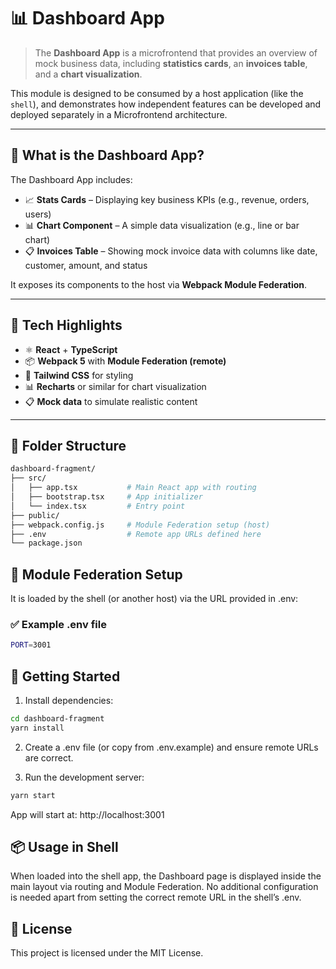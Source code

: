 # 📊 Dashboard App

> The **Dashboard App** is a microfrontend that provides an overview of mock business data, including **statistics cards**, an **invoices table**, and a **chart visualization**.

This module is designed to be consumed by a host application (like the `shell`), and demonstrates how independent features can be developed and deployed separately in a Microfrontend architecture.

---

## 🧩 What is the Dashboard App?

The Dashboard App includes:

- 📈 **Stats Cards** – Displaying key business KPIs (e.g., revenue, orders, users)
- 📊 **Chart Component** – A simple data visualization (e.g., line or bar chart)
- 📋 **Invoices Table** – Showing mock invoice data with columns like date, customer, amount, and status

It exposes its components to the host via **Webpack Module Federation**.

---

## 🚧 Tech Highlights

- ⚛️ **React** + **TypeScript**
- 📦 **Webpack 5** with **Module Federation (remote)**
- 💨 **Tailwind CSS** for styling
- 📊 **Recharts** or similar for chart visualization
- 📋 **Mock data** to simulate realistic content

---

## 📁 Folder Structure

```bash
dashboard-fragment/
├── src/
│   ├── app.tsx           # Main React app with routing
│   ├── bootstrap.tsx     # App initializer
│   └── index.tsx         # Entry point
├── public/
├── webpack.config.js     # Module Federation setup (host)
├── .env                  # Remote app URLs defined here
└── package.json
```

## 🔗 Module Federation Setup

It is loaded by the shell (or another host) via the URL provided in .env:

### ✅ Example .env file

```bash
PORT=3001
```

## 🚀 Getting Started

1. Install dependencies:

```bash
cd dashboard-fragment
yarn install
```

2. Create a .env file (or copy from .env.example) and ensure remote URLs are correct.

3. Run the development server:

```bash
yarn start
```

App will start at: http://localhost:3001

## 📦 Usage in Shell

When loaded into the shell app, the Dashboard page is displayed inside the main layout via routing and Module Federation. No additional configuration is needed apart from setting the correct remote URL in the shell’s .env.

## 📄 License

This project is licensed under the MIT License.
